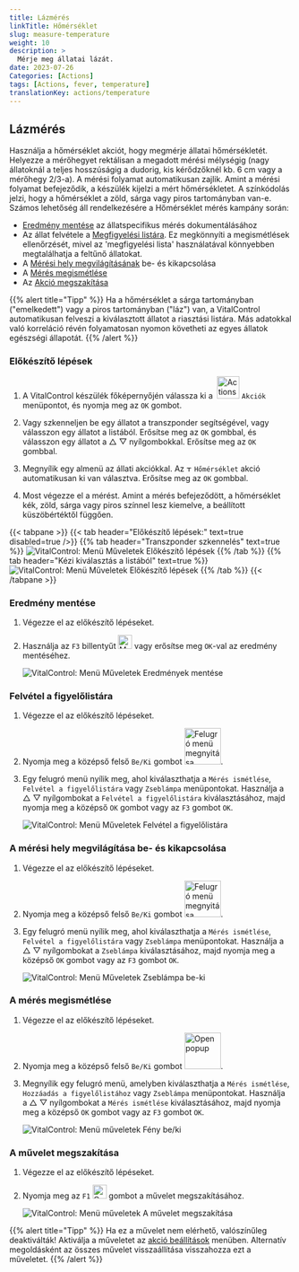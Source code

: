 ```yaml
---
title: Lázmérés
linkTitle: Hőmérséklet
slug: measure-temperature
weight: 10
description: >
  Mérje meg állatai lázát.
date: 2023-07-26
Categories: [Actions]
tags: [Actions, fever, temperature]
translationKey: actions/temperature
---
```


## Lázmérés

Használja a hőmérséklet akciót, hogy megmérje állatai hőmérsékletét. Helyezze a mérőhegyet rektálisan a megadott mérési mélységig (nagy állatoknál a teljes hosszúságig a dudorig, kis kérődzőknél kb. 6 cm vagy a mérőhegy 2/3-a). A mérési folyamat automatikusan zajlik. Amint a mérési folyamat befejeződik, a készülék kijelzi a mért hőmérsékletet. A színkódolás jelzi, hogy a hőmérséklet a zöld, sárga vagy piros tartományban van-e. Számos lehetőség áll rendelkezésére a Hőmérséklet mérés kampány során:

- [Eredmény mentése](#save-result) az állatspecifikus mérés dokumentálásához
- Az állat felvétele a [Megfigyelési listára](#put-on-the-watch-list). Ez megkönnyíti a megismétlések ellenőrzését, mivel az 'megfigyelési lista' használatával könnyebben megtalálhatja a feltűnő állatokat.
- A [Mérési hely megvilágításának](#lighting-of-the-measurement-location-on-and-off) be- és kikapcsolása
- A [Mérés megismétlése](#repeat-the-measurement)
- Az [Akció megszakítása](#cancel-the-action)

{{% alert title="Tipp" %}}
Ha a hőmérséklet a sárga tartományban ("emelkedett") vagy a piros tartományban ("láz") van, a VitalControl automatikusan felveszi a kiválasztott állatot a riasztási listára. Más adatokkal való korreláció révén folyamatosan nyomon követheti az egyes állatok egészségi állapotát.
{{% /alert %}}

### Előkészítő lépések

1. A VitalControl készülék főképernyőjén válassza ki a &nbsp;<img src="/icons/actions.svg" width="40" align="bottom" alt="Actions" /> `Akciók` menüpontot, és nyomja meg az `OK` gombot.

2. Vagy szkenneljen be egy állatot a transzponder segítségével, vagy válasszon egy állatot a listából. Erősítse meg az `OK` gombbal, és válasszon egy állatot a △ ▽ nyílgombokkal. Erősítse meg az `OK` gombbal.

3. Megnyílik egy almenü az állati akciókkal. Az <img src="/icons/actions/temperature.svg" width="10" align="bottom" alt="Temperature" /> `Hőmérséklet` akció automatikusan ki van választva. Erősítse meg az `OK` gombbal.


4. Most végezze el a mérést. Amint a mérés befejeződött, a hőmérséklet kék, zöld, sárga vagy piros színnel lesz kiemelve, a beállított küszöbértéktől függően.

{{< tabpane >}}
{{< tab header="Előkészítő lépések:" text=true disabled=true />}}
{{% tab header="Transzponder szkennelés" text=true %}}
![VitalControl: Menü Műveletek Előkészítő lépések](../images/firststeps-scan.png "Előkészítő lépések")
{{% /tab %}}
{{% tab header="Kézi kiválasztás a listából" text=true %}}
![VitalControl: Menü Műveletek Előkészítő lépések](../images/firststeps.png "Előkészítő lépések")
{{% /tab %}}
{{< /tabpane >}}

### Eredmény mentése

1. Végezze el az előkészítő lépéseket.

2. Használja az `F3` billentyűt <img src="/icons/footer/save.svg" width="25" align="bottom" alt="Mentés" /> vagy erősítse meg `OK`-val az eredmény mentéséhez.

    ![VitalControl: Menü Műveletek Eredmények mentése](../images/saveresults.png "Eredmények mentése")

### Felvétel a figyelőlistára

1. Végezze el az előkészítő lépéseket.

2. Nyomja meg a középső felső `Be/Ki` gombot <img src="/icons/footer/repeat_add_to_watch.svg" width="65" align="bottom" alt="Felugró menü megnyitása" />.

3. Egy felugró menü nyílik meg, ahol kiválaszthatja a `Mérés ismétlése`, `Felvétel a figyelőlistára` vagy `Zseblámpa` menüpontokat. Használja a △ ▽ nyílgombokat a `Felvétel a figyelőlistára` kiválasztásához, majd nyomja meg a középső `OK` gombot vagy az `F3` gombot `OK`.

    ![VitalControl: Menü Műveletek Felvétel a figyelőlistára](../images/watchlist.png "Felvétel a figyelőlistára")

### A mérési hely megvilágítása be- és kikapcsolása

1. Végezze el az előkészítő lépéseket.

2. Nyomja meg a középső felső `Be/Ki` gombot <img src="/icons/footer/repeat_add_to_watch.svg" width="65" align="bottom" alt="Felugró menü megnyitása" />.

3. Egy felugró menü nyílik meg, ahol kiválaszthatja a `Mérés ismétlése`, `Felvétel a figyelőlistára` vagy `Zseblámpa` menüpontokat. Használja a △ ▽ nyílgombokat a `Zseblámpa` kiválasztásához, majd nyomja meg a középső `OK` gombot vagy az `F3` gombot `OK`.

    ![VitalControl: Menü Műveletek Zseblámpa be-ki](../images/light.png "Zseblámpa be-ki")

### A mérés megismétlése

1. Végezze el az előkészítő lépéseket.


2. Nyomja meg a középső felső `Be/Ki` gombot <img src="/icons/footer/repeat_add_to_watch.svg" width="65" align="bottom" alt="Open popup" />.

3. Megnyílik egy felugró menü, amelyben kiválaszthatja a `Mérés ismétlése`, `Hozzáadás a figyelőlistához` vagy `Zseblámpa` menüpontokat. Használja a △ ▽ nyílgombokat a `Mérés ismétlése` kiválasztásához, majd nyomja meg a középső `OK` gombot vagy az `F3` gombot `OK`.

    ![VitalControl: Menü műveletek Fény be/ki](../images/repeat.png "Fény be/ki")

### A művelet megszakítása

1. Végezze el az előkészítő lépéseket.

2. Nyomja meg az `F1` <img src="/icons/footer/cancel.svg" width="25" align="bottom" alt="Cancel" /> gombot a művelet megszakításához.

    ![VitalControl: Menü műveletek A művelet megszakítása](../images/saveresults.png "A művelet megszakítása")

{{% alert title="Tipp" %}}
Ha ez a művelet nem elérhető, valószínűleg deaktiválták! Aktiválja a műveletet az [akció beállítások](../setting/) menüben. Alternatív megoldásként az összes művelet visszaállítása visszahozza ezt a műveletet.
{{% /alert %}}
